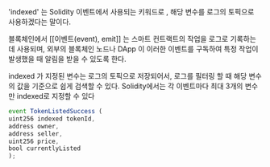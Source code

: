 'indexed' 는 Solidity 이벤트에서 사용되는 키워드로 , 해당 변수를 로그의 토픽으로 사용하겠다는 말이다.

블록체인에서 [[이벤트(event), emit]] 는 스마트 컨트랙트의 작업을 로그로 기록하는데 사용되며, 외부의 블록체인 노드나 DApp 이 이러한 이벤트를 구독하여 특정 작업이 발생했을 때 알림을 받을 수 있도록 한다.

indexed 가 지정된 변수는 로그의 토픽으로 저장되어서, 로그를 필터링 할 때 해당 변수의 값을 기준으로 쉽게 검색할 수 있다. Solidity에서는 각 이벤트마다 최대 3개의 변수만 indexed로 지정할 수 있다

```js
event TokenListedSuccess ( 
uint256 indexed tokenId,
address owner,
address seller,
uint256 price,
bool currentlyListed
);
```
